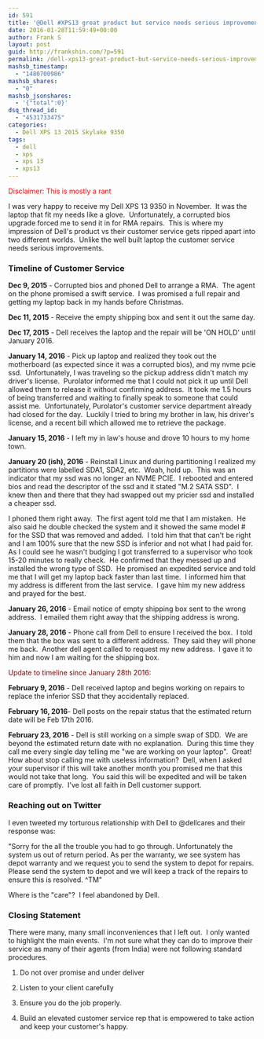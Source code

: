 ```yaml
---
id: 591
title: '@Dell #XPS13 great product but service needs serious improvements'
date: 2016-01-28T11:59:49+00:00
author: Frank S
layout: post
guid: http://frankshin.com/?p=591
permalink: /dell-xps13-great-product-but-service-needs-serious-improvements/
mashsb_timestamp:
  - "1480700986"
mashsb_shares:
  - "0"
mashsb_jsonshares:
  - '{"total":0}'
dsq_thread_id:
  - "4531733475"
categories:
  - Dell XPS 13 2015 Skylake 9350
tags:
  - dell
  - xps
  - xps 13
  - xps13
---
```

<span style="color: #ff0000;">Disclaimer: This is mostly a rant</span>

I was very happy to receive my Dell XPS 13 9350 in November.  It was the laptop that fit my needs like a glove.  Unfortunately, a corrupted bios upgrade forced me to send it in for RMA repairs.  This is where my impression of Dell's product vs their customer service gets ripped apart into two different worlds.  Unlike the well built laptop the customer service needs serious improvements.
<h3>Timeline of Customer Service</h3>
<strong>Dec 9, 2015</strong> - Corrupted bios and phoned Dell to arrange a RMA.  The agent on the phone promised a swift service.  I was promised a full repair and getting my laptop back in my hands before Christmas.

<strong>Dec 11, 2015</strong> - Receive the empty shipping box and sent it out the same day.

<strong>Dec 17, 2015</strong> - Dell receives the laptop and the repair will be 'ON HOLD' until January 2016.

<strong>January 14, 2016</strong> - Pick up laptop and realized they took out the motherboard (as expected since it was a corrupted bios), and my nvme pcie ssd.  Unfortunately, I was traveling so the pickup address didn't match my driver's license.  Purolator informed me that I could not pick it up until Dell allowed them to release it without confirming address.  It took me 1.5 hours of being transferred and waiting to finally speak to someone that could assist me.  Unfortunately, Purolator's customer service department already had closed for the day.  Luckily I tried to bring my brother in law, his driver's license, and a recent bill which allowed me to retrieve the package.

<strong>January 15, 2016</strong> - I left my in law's house and drove 10 hours to my home town.

<strong>January 20 (ish), 2016</strong> - Reinstall Linux and during partitioning I realized my partitions were labelled SDA1, SDA2, etc.  Woah, hold up.  This was an indicator that my ssd was no longer an NVME PCIE.  I rebooted and entered bios and read the descriptor of the ssd and it stated "M.2 SATA SSD".  I knew then and there that they had swapped out my pricier ssd and installed a cheaper ssd.

I phoned them right away.  The first agent told me that I am mistaken.  He also said he double checked the system and it showed the same model # for the SSD that was removed and added.  I told him that that can't be right and I am 100% sure that the new SSD is inferior and not what I had paid for.  As I could see he wasn't budging I got transferred to a supervisor who took 15-20 minutes to really check.  He confirmed that they messed up and installed the wrong type of SSD.  He promised an expedited service and told me that I will get my laptop back faster than last time.  I informed him that my address is different from the last service.  I gave him my new address and prayed for the best.

<strong>January 26, 2016</strong> - Email notice of empty shipping box sent to the wrong address.  I emailed them right away that the shipping address is wrong.

<strong>January 28, 2016</strong> - Phone call from Dell to ensure I received the box.  I told them that the box was sent to a different address.  They said they will phone me back.  Another dell agent called to request my new address.  I gave it to him and now I am waiting for the shipping box.

<span style="color: #800000;">Update to timeline since January 28th 2016:</span>

<strong>February 9, 2016</strong> - Dell received laptop and begins working on repairs to replace the inferior SSD that they accidentally replaced.

<strong>February 16, 2016</strong>- Dell posts on the repair status that the estimated return date will be Feb 17th 2016.

<strong>February 23, 2016</strong> - Dell is still working on a simple swap of SDD.  We are beyond the estimated return date with no explanation.  During this time they call me every single day telling me "we are working on your laptop".  Great!  How about stop calling me with useless information?  Dell, when I asked your supervisor if this will take another month you promised me that this would not take that long.  You said this will be expedited and will be taken care of promptly.  I've lost all faith in Dell customer support.
<h3><strong>Reaching out on Twitter</strong></h3>
I even tweeted my torturous relationship with Dell to @dellcares and their response was:

"Sorry for the all the trouble you had to go through. Unfortunately the system us out of return period. As per the warranty, we see system has depot warranty and we request you to send the system to depot for repairs. Please send the system to depot and we will keep a track of the repairs to ensure this is resolved. ^TM"

Where is the "care"?  I feel abandoned by Dell.
<h3>Closing Statement</h3>
There were many, many small inconveniences that I left out.  I only wanted to highlight the main events.  I'm not sure what they can do to improve their service as many of their agents (from India) were not following standard procedures.

1. Do not over promise and under deliver

2. Listen to your client carefully

3. Ensure you do the job properly.

4. Build an elevated customer service rep that is empowered to take action and keep your customer's happy.

&nbsp;

&nbsp;